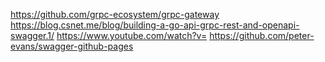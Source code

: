 https://github.com/grpc-ecosystem/grpc-gateway
https://blog.csnet.me/blog/building-a-go-api-grpc-rest-and-openapi-swagger.1/
https://www.youtube.com/watch?v=
https://github.com/peter-evans/swagger-github-pages
